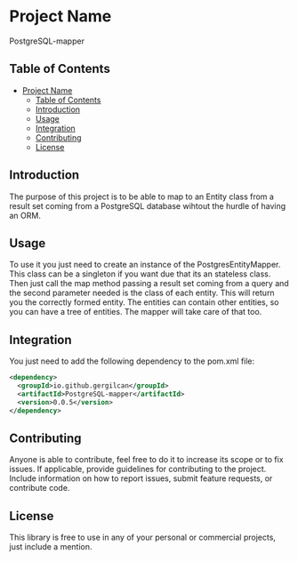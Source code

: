 # Project Name

PostgreSQL-mapper

## Table of Contents

- [Project Name](#project-name)
  - [Table of Contents](#table-of-contents)
  - [Introduction](#introduction)
  - [Usage](#usage)
  - [Integration](#integration)
  - [Contributing](#contributing)
  - [License](#license)

## Introduction

The purpose of this project is to be able to map to an Entity class from a result set coming from a PostgreSQL database wihtout the hurdle of having an ORM.

## Usage

To use it you just need to create an instance of the PostgresEntityMapper. This class can be a singleton if you want due that its an stateless class.
Then just call the map method passing a result set coming from a query and the second parameter needed is the class of each entity. This will return you the correctly formed
entity.
The entities can contain other entities, so you can have a tree of entities. The mapper will take care of that too.

## Integration

You just need to add the following dependency to the pom.xml file:

```xml
<dependency>
  <groupId>io.github.gergilcan</groupId>
  <artifactId>PostgreSQL-mapper</artifactId>
  <version>0.0.5</version>
</dependency>
```

## Contributing

Anyone is able to contribute, feel free to do it to increase its scope or to fix issues. If applicable, provide guidelines for contributing to the project. Include information on how to report issues, submit feature requests, or contribute code.

## License

This library is free to use in any of your personal or commercial projects, just include a mention.

```

```
